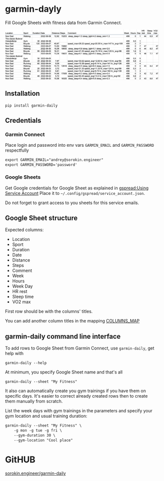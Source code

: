 # garmin-dayly

Fill Google Sheets with fitness data from Garmin Connect.

![garmin-daily.png](garmin-daily.png)

## Installation

    pip install garmin-daily

## Credentials

### Garmin Connect
Place login and password into env vars `GARMIN_EMAIL` and `GARMIN_PASSWORD` respectfully

    export GARMIN_EMAIL="andrey@sorokin.engineer"
    export GARMIN_PASSWORD='password'

### Google Sheets
Get Google credentials for Google Sheet as explained in [gspread:Using Service Account](https://docs.gspread.org/en/latest/oauth2.html#enable-api-access-for-a-project)
Place it to `~/.config/gspread/service_account.json`.

Do not forget to grant access to you sheets for this service emails.

## Google Sheet structure

Expected columns:

- Location
- Sport
- Duration
- Date
- Distance
- Steps
- Comment
- Week
- Hours
- Week Day
- HR rest
- Sleep time
- VO2 max

First row should be with the columns' titles.

You can add another column titles in the mapping [COLUMNS_MAP](docstrings/columns_mapper/)

## garmin-daily command line interface

To add rows to Google Sheet from Garmin Connect, use `garmin-daily`, get help with

    garmin-daily --help

At minimum, you specify Google Sheet name and that's all

    garmin-daily --sheet "My Fitness"

It also can automatically create you gym trainings if you have them
on specific days.
It's easier to correct already created rows then to create them
manually from scratch.

List the week days with gym trainings in the parameters
and specify your gym location and usual training duration:

    garmin-daily --sheet "My Fitness" \
        -g mon -g tue -g fri \
        --gym-duration 30 \
        --gym-location "Cool place"

# GitHUB

[sorokin.engineer/garmin-daily](https://github.com/andgineer/garmin-daily)
